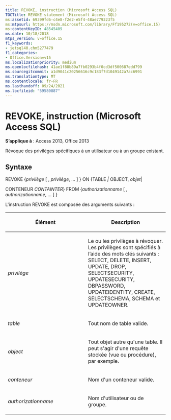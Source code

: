 ```yaml
---
title: REVOKE, instruction (Microsoft Access SQL)
TOCTitle: REVOKE statement (Microsoft Access SQL)
ms:assetid: 69399fd6-c4e8-f2e2-e5f4-48ae779323f5
ms:mtpsurl: https://msdn.microsoft.com/library/Ff195272(v=office.15)
ms:contentKeyID: 48545409
ms.date: 10/18/2018
mtps_version: v=office.15
f1_keywords:
- jetsql40.chm5277479
f1_categories:
- Office.Version=v15
ms.localizationpriority: medium
ms.openlocfilehash: 41ae1f88b89a7fb0293b4f0cd3df500687edd799
ms.sourcegitcommit: a1d9041c20256616c9c183f7d1049142a7ac6991
ms.translationtype: MT
ms.contentlocale: fr-FR
ms.lasthandoff: 09/24/2021
ms.locfileid: "59580887"
---
```

# <a name="revoke-statement-microsoft-access-sql"></a>REVOKE, instruction (Microsoft Access SQL)

**S’applique à** : Access 2013, Office 2013

Révoque des privilèges spécifiques à un utilisateur ou à un groupe existant.

## <a name="syntax"></a>Syntaxe

REVOKE {*privilège* \[ , *privilège*, ... \] } ON {TABLE *|* OBJECT, *objet*|

CONTENEUR *CONTAINTER*} FROM {*authorizationname* \[ , *authorizationname*, ... \] }

L'instruction REVOKE est composée des arguments suivants :

<table>
<colgroup>
<col style="width: 50%" />
<col style="width: 50%" />
</colgroup>
<thead>
<tr class="header">
<th><p>Élément</p></th>
<th><p>Description</p></th>
</tr>
</thead>
<tbody>
<tr class="odd">
<td><p><em>privilège</em></p></td>
<td><p>Le ou les privilèges à révoquer. Les privilèges sont spécifiés à l’aide des mots clés suivants : SELECT, DELETE, INSERT, UPDATE, DROP, SELECTSECURITY, UPDATESECURITY, DBPASSWORD, UPDATEIDENTITY, CREATE, SELECTSCHEMA, SCHEMA et UPDATEOWNER.</p></td>
</tr>
<tr class="even">
<td><p><em>table</em></p></td>
<td><p>Tout nom de table valide.</p></td>
</tr>
<tr class="odd">
<td><p><em>object</em></p></td>
<td><p>Tout objet autre qu'une table. Il peut s'agir d'une requête stockée (vue ou procédure), par exemple.</p></td>
</tr>
<tr class="even">
<td><p><em>conteneur</em></p></td>
<td><p>Nom d'un conteneur valide.</p></td>
</tr>
<tr class="odd">
<td><p><em>authorizationname</em></p></td>
<td><p>Nom d'utilisateur ou de groupe.</p></td>
</tr>
</tbody>
</table>

